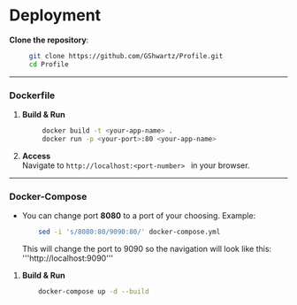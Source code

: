 
# Deployment 
**Clone the repository**:
   ```bash
        git clone https://github.com/GShwartz/Profile.git
        cd Profile
   ```

---
### Dockerfile
1. **Build & Run**
   ```bash
        docker build -t <your-app-name> .
        docker run -p <your-port>:80 <your-app-name>
   ```

2. **Access** 
    <br />
    Navigate to ```http://localhost:<port-number> ``` in your browser.

---
### Docker-Compose
* You can change port **8080** to a port of your choosing.
Example:
    ```bash
        sed -i 's/8080:80/9090:80/' docker-compose.yml
    ```
    This will change the port to 9090 so the navigation will look like this: '''http://localhost:9090'''

1. **Build & Run**
    ```bash
        docker-compose up -d --build
    ```